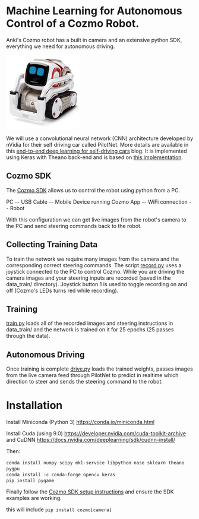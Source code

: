 # Machine Learning for Autonomous Control of a Cozmo Robot. 

Anki's Cozmo robot has a built in camera and an extensive python SDK, everything we need for autonomous driving.

![cozmo](images/cozmo.jpg)

We will use a convolutional neural network (CNN) architecture developed by nVidia for their self driving car called PilotNet. More details are available in this [end-to-end deep learning for self-driving cars](https://devblogs.nvidia.com/deep-learning-self-driving-cars/) blog. It is implemented using Keras with Theano back-end and is based on [this implementation](https://github.com/0bserver07/Nvidia-Autopilot-Keras).


## Cozmo SDK
The [Cozmo SDK](http://cozmosdk.anki.com/docs/) allows us to control the robot using python from a PC. 

PC -- USB Cable -- Mobile Device running Cozmo App -- WiFi connection -- Robot

With this configuration we can get live images from the robot's camera to the PC and send steering commands back to the robot.

## Collecting Training Data

To train the network we require many images from the camera and the corresponding correct steering commands. The script [record.py](record.py) uses a joystick connected to the PC to control Cozmo. While you are driving the camera images and your steering inputs are recorded (saved in the data_train/ directory). Joystick button 1 is used to toggle recording on and off (Cozmo's LEDs turns red while recording).

## Training

[train.py](train.py) loads all of the recorded images and steering instructions in data_train/ and the network is trained on it for 25 epochs (25 passes through the data).

## Autonomous Driving

Once training is complete [drive.py](drive.py) loads the trained weights, passes images from the live camera feed through PilotNet to predict in realtime which direction to steer and sends the steering command to the robot.


# Installation

Install Miniconda (Python 3)
https://conda.io/miniconda.html

Install Cuda (using 9.0)
https://developer.nvidia.com/cuda-toolkit-archive
and CuDNN
https://docs.nvidia.com/deeplearning/sdk/cudnn-install/

Then:

```
conda install numpy scipy mkl-service libpython nose sklearn theano pygpu
conda install -c conda-forge opencv keras
pip install pygame 
```

Finally follow the [Cozmo SDK setup instructions](http://cozmosdk.anki.com/docs/initial.html) and ensure the SDK examples are working.

this will include `pip install cozmo[camera]`


